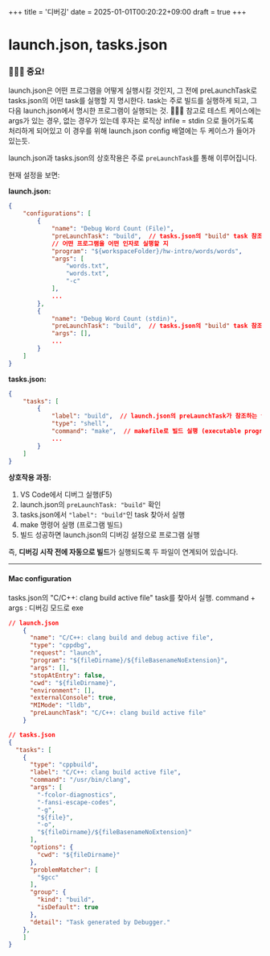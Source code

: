 +++
title = '디버깅'
date = 2025-01-01T00:20:22+09:00
draft = true
+++
# launch.json, tasks.json

### 🔴🔴🔴 중요!
launch.json은 어떤 프로그램을 어떻게 실행시킬 것인지,
그 전에 preLaunchTask로 tasks.json의 어떤 task를 실행할 지 명시한다.
task는 주로 빌드를 실행하게 되고, 그다음 launch.json에서 명시한 프로그램이 실행되는 것.
🔴🔴🔴
참고로 테스트 케이스에는 args가 있는 경우, 없는 경우가 있는데
후자는 로직상 infile = stdin 으로 들어가도록 처리하게 되어있고
이 경우를 위해 launch.json config 배열에는 두 케이스가 들어가있는듯.


launch.json과 tasks.json의 상호작용은 주로 `preLaunchTask`를 통해 이루어집니다. 

현재 설정을 보면:

**launch.json:**
```json
{
    "configurations": [
        {
            "name": "Debug Word Count (File)",
            "preLaunchTask": "build",  // tasks.json의 "build" task 참조
			// 어떤 프로그램을 어떤 인자로 실행할 지
			"program": "${workspaceFolder}/hw-intro/words/words",
            "args": [
                "words.txt",
                "words.txt",
                "-c"
            ],
            ...
        },
        {
            "name": "Debug Word Count (stdin)",
            "preLaunchTask": "build",  // tasks.json의 "build" task 참조
			"args": [],
            ...
        }
    ]
}
```

**tasks.json:**
```json
{
    "tasks": [
        {
            "label": "build",  // launch.json의 preLaunchTask가 참조하는 task
            "type": "shell",
            "command": "make",  // makefile로 빌드 실행 (executable program 생성)
            ...
        }
    ]
}
```

**상호작용 과정:**
1. VS Code에서 디버그 실행(F5)
2. launch.json의 `preLaunchTask: "build"` 확인
3. tasks.json에서 `"label": "build"`인 task 찾아서 실행
4. make 명령어 실행 (프로그램 빌드)
5. 빌드 성공하면 launch.json의 디버깅 설정으로 프로그램 실행

즉, **디버깅 시작 전에 자동으로 빌드**가 실행되도록 두 파일이 연계되어 있습니다.

---
#### Mac configuration
tasks.json의 "C/C++: clang build active file" task를 찾아서 실행.
command + args : 디버깅 모드로 exe


```json
// launch.json
    {
      "name": "C/C++: clang build and debug active file",
      "type": "cppdbg",
      "request": "launch",
      "program": "${fileDirname}/${fileBasenameNoExtension}",
      "args": [],
      "stopAtEntry": false,
      "cwd": "${fileDirname}",
      "environment": [],
      "externalConsole": true,
      "MIMode": "lldb",
      "preLaunchTask": "C/C++: clang build active file"
    }
```

```json
// tasks.json
{
  "tasks": [
    {
      "type": "cppbuild",
      "label": "C/C++: clang build active file",
      "command": "/usr/bin/clang",
      "args": [
        "-fcolor-diagnostics",
        "-fansi-escape-codes",
        "-g",
        "${file}",
        "-o",
        "${fileDirname}/${fileBasenameNoExtension}"
      ],
      "options": {
        "cwd": "${fileDirname}"
      },
      "problemMatcher": [
        "$gcc"
      ],
      "group": {
        "kind": "build",
        "isDefault": true
      },
      "detail": "Task generated by Debugger."
    },
	]
}
```